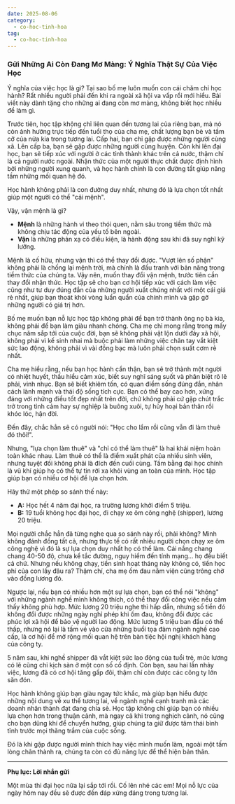```yaml
---
date: 2025-08-06
category:
  - co-hoc-tinh-hoa
tag:
  - co-hoc-tinh-hoa
---
```


### **Gửi Những Ai Còn Đang Mơ Màng: Ý Nghĩa Thật Sự Của Việc Học**

Ý nghĩa của việc học là gì? Tại sao bố mẹ luôn muốn con cái chăm chỉ học hành? Rất nhiều người phải đến khi ra ngoài xã hội va vấp rồi mới hiểu. Bài viết này dành tặng cho những ai đang còn mơ màng, không biết học nhiều để làm gì.

Trước tiên, học tập không chỉ liên quan đến tương lai của riêng bạn, mà nó còn ảnh hưởng trực tiếp đến tuổi thọ của cha mẹ, chất lượng bạn bè và tầm cỡ của nửa kia trong tương lai. Cấp hai, bạn chỉ gặp được những người cùng xã. Lên cấp ba, bạn sẽ gặp được những người cùng huyện. Còn khi lên đại học, bạn sẽ tiếp xúc với người ở các tỉnh thành khác trên cả nước, thậm chí là cả người nước ngoài. Nhận thức của một người thực chất được định hình bởi những người xung quanh, và học hành chính là con đường tắt giúp nâng tầm những mối quan hệ đó.

Học hành không phải là con đường duy nhất, nhưng đó là lựa chọn tốt nhất giúp một người có thể "cải mệnh".

Vậy, vận mệnh là gì?

- **Mệnh** là những hành vi theo thói quen, nằm sâu trong tiềm thức mà không chịu tác động của yếu tố bên ngoài.
- **Vận** là những phản xạ có điều kiện, là hành động sau khi đã suy nghĩ kỹ lưỡng.

Mệnh là cố hữu, nhưng vận thì có thể thay đổi được. "Vượt lên số phận" không phải là chống lại mệnh trời, mà chính là đấu tranh với bản năng trong tiềm thức của chúng ta. Vậy nên, muốn thay đổi vận mệnh, trước tiên cần thay đổi nhận thức. Học tập sẽ cho bạn cơ hội tiếp xúc với cách làm việc cũng như tư duy đúng đắn của những người xuất chúng nhất với một cái giá rẻ nhất, giúp bạn thoát khỏi vòng luẩn quẩn của chính mình và gặp gỡ những người có giá trị hơn.

Bố mẹ muốn bạn nỗ lực học tập không phải để bạn trở thành ông nọ bà kia, không phải để bạn làm giàu nhanh chóng. Cha mẹ chỉ mong rằng trong mấy chục năm sắp tới của cuộc đời, bạn sẽ không phải vật lộn dưới đáy xã hội, không phải vì kế sinh nhai mà buộc phải làm những việc chân tay vắt kiệt sức lao động, không phải vì vài đồng bạc mà luôn phải chọn suất cơm rẻ nhất.

Cha mẹ hiểu rằng, nếu bạn học hành cẩn thận, bạn sẽ trở thành một người có nhiệt huyết, thấu hiểu cảm xúc, biết suy nghĩ sáng suốt và phân biệt rõ lẽ phải, vinh nhục. Bạn sẽ biết khiêm tốn, có quan điểm sống đúng đắn, nhân cách lành mạnh và thái độ sống tích cực. Bạn có thể bay cao hơn, xứng đáng với những điều tốt đẹp nhất trên đời, chứ không phải cứ gặp chút trắc trở trong tình cảm hay sự nghiệp là buông xuôi, tự hủy hoại bản thân rồi khóc lóc, hận đời.

Đến đây, chắc hẳn sẽ có người nói: "Học cho lắm rồi cũng vẫn đi làm thuê đó thôi!".

Nhưng, "lựa chọn làm thuê" và "chỉ có thể làm thuê" là hai khái niệm hoàn toàn khác nhau. Làm thuê có thể là điểm xuất phát của nhiều sinh viên, nhưng tuyệt đối không phải là đích đến cuối cùng. Tấm bằng đại học chính là vũ khí giúp họ có thể tự tin rời xa khỏi vùng an toàn của mình. Học tập giúp bạn có nhiều cơ hội để lựa chọn hơn.

Hãy thử một phép so sánh thế này:

- **A:** Học hết 4 năm đại học, ra trường lương khởi điểm 5 triệu.
- **B:** 19 tuổi không học đại học, đi chạy xe ôm công nghệ (shipper), lương 20 triệu.

Mọi người chắc hẳn đã từng nghe qua so sánh này rồi, phải không? Mình không đánh đồng tất cả, nhưng thực tế có rất nhiều người chọn chạy xe ôm công nghệ vì đó là sự lựa chọn duy nhất họ có thể làm. Cái nắng chang chang 40-50 độ, chưa kể tắc đường, nguy hiểm đến tính mạng… họ đều biết cả chứ. Nhưng nếu không chạy, tiền sinh hoạt tháng này không có, tiền học phí của con lấy đâu ra? Thậm chí, cha mẹ ốm đau nằm viện cũng trông chờ vào đồng lương đó.

Ngược lại, nếu bạn có nhiều hơn một sự lựa chọn, bạn có thể nói "không" với những ngành nghề mình không thích, có thể thay đổi công việc nếu cảm thấy không phù hợp. Mức lương 20 triệu nghe thì hấp dẫn, nhưng số tiền đó không đổi được những ngày nghỉ phép khi ốm đau, không đổi được các phúc lợi xã hội để bảo vệ người lao động. Mức lương 5 triệu ban đầu có thể thấp, nhưng nó lại là tấm vé vào cửa những buổi tọa đàm ngành nghề cao cấp, là cơ hội để mở rộng mối quan hệ trên bàn tiệc hội nghị khách hàng của công ty.

5 năm sau, khi nghề shipper đã vắt kiệt sức lao động của tuổi trẻ, mức lương có lẽ cũng chỉ kịch sàn ở một con số cố định. Còn bạn, sau hai lần nhảy việc, lương đã có cơ hội tăng gấp đôi, thậm chí còn được các công ty lớn săn đón.

Học hành không giúp bạn giàu ngay tức khắc, mà giúp bạn hiểu được những nội dung về xu thế tương lai, về ngành nghề cạnh tranh mà các doanh nhân thành đạt đang chia sẻ. Học tập không chỉ giúp bạn có nhiều lựa chọn hơn trong thuận cảnh, mà ngay cả khi trong nghịch cảnh, nó cũng cho bạn dũng khí để chuyển hướng, giúp chúng ta giữ được tâm thái bình tĩnh trước mọi thăng trầm của cuộc sống.

Đó là khi gặp được người mình thích hay việc mình muốn làm, ngoài một tấm lòng chân thành ra, chúng ta còn có đủ năng lực để thể hiện bản thân.

---

**Phụ lục: Lời nhắn gửi**

Một mùa thi đại học nữa lại sắp tới rồi. Cố lên nhé các em! Mọi nỗ lực của ngày hôm nay đều sẽ được đền đáp xứng đáng trong tương lai.
